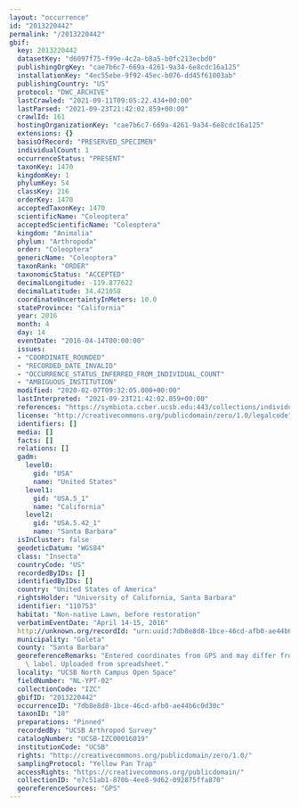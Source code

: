 ```yaml
---
layout: "occurrence"
id: "2013220442"
permalink: "/2013220442"
gbif:
  key: 2013220442
  datasetKey: "d6097f75-f99e-4c2a-b8a5-b0fc213ecbd0"
  publishingOrgKey: "cae7b6c7-669a-4261-9a34-6e8cdc16a125"
  installationKey: "4ec55ebe-9f92-45ec-b076-dd45f61003ab"
  publishingCountry: "US"
  protocol: "DWC_ARCHIVE"
  lastCrawled: "2021-09-11T09:05:22.434+00:00"
  lastParsed: "2021-09-23T21:42:02.859+00:00"
  crawlId: 161
  hostingOrganizationKey: "cae7b6c7-669a-4261-9a34-6e8cdc16a125"
  extensions: {}
  basisOfRecord: "PRESERVED_SPECIMEN"
  individualCount: 1
  occurrenceStatus: "PRESENT"
  taxonKey: 1470
  kingdomKey: 1
  phylumKey: 54
  classKey: 216
  orderKey: 1470
  acceptedTaxonKey: 1470
  scientificName: "Coleoptera"
  acceptedScientificName: "Coleoptera"
  kingdom: "Animalia"
  phylum: "Arthropoda"
  order: "Coleoptera"
  genericName: "Coleoptera"
  taxonRank: "ORDER"
  taxonomicStatus: "ACCEPTED"
  decimalLongitude: -119.877622
  decimalLatitude: 34.421058
  coordinateUncertaintyInMeters: 10.0
  stateProvince: "California"
  year: 2016
  month: 4
  day: 14
  eventDate: "2016-04-14T00:00:00"
  issues:
  - "COORDINATE_ROUNDED"
  - "RECORDED_DATE_INVALID"
  - "OCCURRENCE_STATUS_INFERRED_FROM_INDIVIDUAL_COUNT"
  - "AMBIGUOUS_INSTITUTION"
  modified: "2020-02-07T09:32:05.000+00:00"
  lastInterpreted: "2021-09-23T21:42:02.859+00:00"
  references: "https://symbiota.ccber.ucsb.edu:443/collections/individual/index.php?occid=110753"
  license: "http://creativecommons.org/publicdomain/zero/1.0/legalcode"
  identifiers: []
  media: []
  facts: []
  relations: []
  gadm:
    level0:
      gid: "USA"
      name: "United States"
    level1:
      gid: "USA.5_1"
      name: "California"
    level2:
      gid: "USA.5.42_1"
      name: "Santa Barbara"
  isInCluster: false
  geodeticDatum: "WGS84"
  class: "Insecta"
  countryCode: "US"
  recordedByIDs: []
  identifiedByIDs: []
  country: "United States of America"
  rightsHolder: "University of California, Santa Barbara"
  identifier: "110753"
  habitat: "Non-native Lawn, before restoration"
  verbatimEventDate: "April 14-15, 2016"
  http://unknown.org/recordId: "urn:uuid:7db8e8d8-1bce-46cd-afb0-ae44b6c0d30c"
  municipality: "Goleta"
  county: "Santa Barbara"
  georeferenceRemarks: "Entered coordinates from GPS and may differ from what is on\
    \ label. Uploaded from spreadsheet."
  locality: "UCSB North Campus Open Space"
  fieldNumber: "NL-YPT-02"
  collectionCode: "IZC"
  gbifID: "2013220442"
  occurrenceID: "7db8e8d8-1bce-46cd-afb0-ae44b6c0d30c"
  taxonID: "18"
  preparations: "Pinned"
  recordedBy: "UCSB Arthropod Survey"
  catalogNumber: "UCSB-IZC00016019"
  institutionCode: "UCSB"
  rights: "http://creativecommons.org/publicdomain/zero/1.0/"
  samplingProtocol: "Yellow Pan Trap"
  accessRights: "https://creativecommons.org/publicdomain/"
  collectionID: "e7c51ab1-870b-4ee8-9d62-092875ffa870"
  georeferenceSources: "GPS"
---
```


